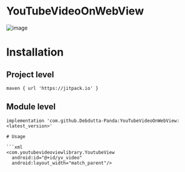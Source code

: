 # YouTubeVideoOnWebView
![image](https://user-images.githubusercontent.com/92369023/151947600-3296c393-8227-4d00-9a13-2d5ddbfba81e.png)

# Installation

## Project level
```
maven { url 'https://jitpack.io' }
```
## Module level
```
implementation 'com.github.Debdutta-Panda:YouTubeVideoOnWebView:<latest_version>'

# Usage

```xml
<com.youtubevideoviewlibrary.YoutubeView
  android:id="@+id/yv_video"
  android:layout_width="match_parent"/>
```
